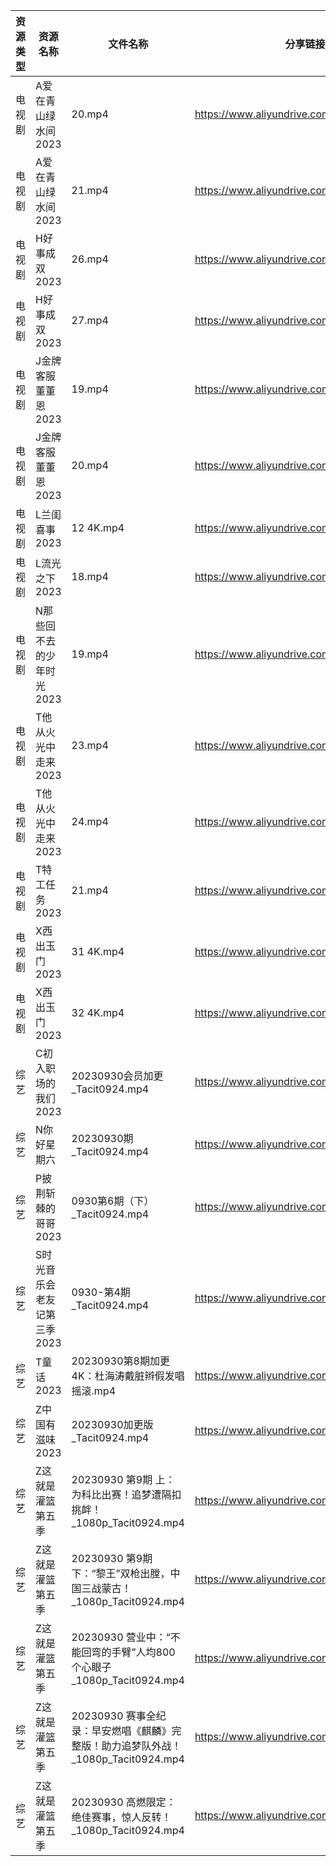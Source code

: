 | 资源类型 | 资源名称             | 文件名称                                                    | 分享链接                                      | 更新时间       |
| ---- | ---------------- | ------------------------------------------------------- | ----------------------------------------- | ---------- |
| 电视剧  | A爱在青山绿水间2023     | 20.mp4                                                  | https://www.aliyundrive.com/s/1BMnsDF5h1i | 2023-10-01 |
| 电视剧  | A爱在青山绿水间2023     | 21.mp4                                                  | https://www.aliyundrive.com/s/1BMnsDF5h1i | 2023-10-01 |
| 电视剧  | H好事成双2023        | 26.mp4                                                  | https://www.aliyundrive.com/s/exhnGn7v2jT | 2023-10-01 |
| 电视剧  | H好事成双2023        | 27.mp4                                                  | https://www.aliyundrive.com/s/exhnGn7v2jT | 2023-10-01 |
| 电视剧  | J金牌客服董董恩2023     | 19.mp4                                                  | https://www.aliyundrive.com/s/F3LXGA976A9 | 2023-10-01 |
| 电视剧  | J金牌客服董董恩2023     | 20.mp4                                                  | https://www.aliyundrive.com/s/F3LXGA976A9 | 2023-10-01 |
| 电视剧  | L兰闺喜事2023        | 12 4K.mp4                                               | https://www.aliyundrive.com/s/HSTGHiG6pDw | 2023-10-01 |
| 电视剧  | L流光之下2023        | 18.mp4                                                  | https://www.aliyundrive.com/s/7nrF9xgieoR | 2023-10-01 |
| 电视剧  | N那些回不去的少年时光2023  | 19.mp4                                                  | https://www.aliyundrive.com/s/S1SRHMCLnjA | 2023-10-01 |
| 电视剧  | T他从火光中走来2023     | 23.mp4                                                  | https://www.aliyundrive.com/s/3aX38osV5Hu | 2023-10-01 |
| 电视剧  | T他从火光中走来2023     | 24.mp4                                                  | https://www.aliyundrive.com/s/3aX38osV5Hu | 2023-10-01 |
| 电视剧  | T特工任务2023        | 21.mp4                                                  | https://www.aliyundrive.com/s/EDFPR28D3eB | 2023-10-01 |
| 电视剧  | X西出玉门2023        | 31 4K.mp4                                               | https://www.aliyundrive.com/s/LS6RVyLuhC7 | 2023-10-01 |
| 电视剧  | X西出玉门2023        | 32 4K.mp4                                               | https://www.aliyundrive.com/s/LS6RVyLuhC7 | 2023-10-01 |
| 综艺   | C初入职场的我们2023     | 20230930会员加更_Tacit0924.mp4                              | https://www.aliyundrive.com/s/pqc7pqfCNxC | 2023-10-01 |
| 综艺   | N你好星期六           | 20230930期_Tacit0924.mp4                                 | https://www.aliyundrive.com/s/QGPr3eRo3pE | 2023-10-01 |
| 综艺   | P披荆斩棘的哥哥2023     | 0930第6期（下）_Tacit0924.mp4                                | https://www.aliyundrive.com/s/gs8uMNUWtqr | 2023-10-01 |
| 综艺   | S时光音乐会老友记第三季2023 | 0930-第4期_Tacit0924.mp4                                  | https://www.aliyundrive.com/s/A8SsNUgtosB | 2023-10-01 |
| 综艺   | T童话2023          | 20230930第8期加更4K：杜海涛戴脏辫假发唱摇滚.mp4                         | https://www.aliyundrive.com/s/fFoZet5PGkd | 2023-10-01 |
| 综艺   | Z中国有滋味2023       | 20230930加更版_Tacit0924.mp4                               | https://www.aliyundrive.com/s/EDni6GQcnsU | 2023-10-01 |
| 综艺   | Z这就是灌篮第五季        | 20230930 第9期 上：为科比出赛！追梦遭隔扣挑衅！_1080p_Tacit0924.mp4       | https://www.aliyundrive.com/s/SmSYm3xJ3ut | 2023-10-01 |
| 综艺   | Z这就是灌篮第五季        | 20230930 第9期 下：“黎王”双枪出膛，中国三战蒙古！_1080p_Tacit0924.mp4     | https://www.aliyundrive.com/s/SmSYm3xJ3ut | 2023-10-01 |
| 综艺   | Z这就是灌篮第五季        | 20230930 营业中：“不能回弯的手臂”人均800个心眼子_1080p_Tacit0924.mp4     | https://www.aliyundrive.com/s/SmSYm3xJ3ut | 2023-10-01 |
| 综艺   | Z这就是灌篮第五季        | 20230930 赛事全纪录：早安燃唱《麒麟》完整版！助力追梦队外战！_1080p_Tacit0924.mp4 | https://www.aliyundrive.com/s/SmSYm3xJ3ut | 2023-10-01 |
| 综艺   | Z这就是灌篮第五季        | 20230930 高燃限定：绝佳赛事，惊人反转！_1080p_Tacit0924.mp4            | https://www.aliyundrive.com/s/SmSYm3xJ3ut | 2023-10-01 |
